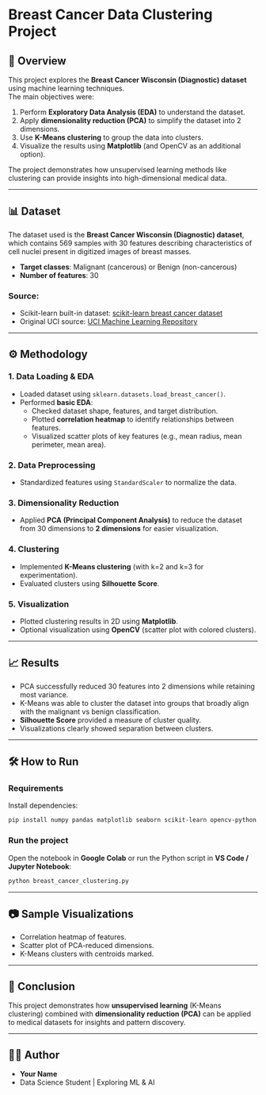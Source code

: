 # Breast Cancer Data Clustering Project

## 📌 Overview
This project explores the **Breast Cancer Wisconsin (Diagnostic) dataset** using machine learning techniques.  
The main objectives were:  
1. Perform **Exploratory Data Analysis (EDA)** to understand the dataset.  
2. Apply **dimensionality reduction (PCA)** to simplify the dataset into 2 dimensions.  
3. Use **K-Means clustering** to group the data into clusters.  
4. Visualize the results using **Matplotlib** (and OpenCV as an additional option).  

The project demonstrates how unsupervised learning methods like clustering can provide insights into high-dimensional medical data.

---

## 📊 Dataset
The dataset used is the **Breast Cancer Wisconsin (Diagnostic) dataset**, which contains 569 samples with 30 features describing characteristics of cell nuclei present in digitized images of breast masses.  

- **Target classes**: Malignant (cancerous) or Benign (non-cancerous)  
- **Number of features**: 30  

### Source:
- Scikit-learn built-in dataset: [scikit-learn breast cancer dataset](https://scikit-learn.org/stable/modules/generated/sklearn.datasets.load_breast_cancer.html)  
- Original UCI source: [UCI Machine Learning Repository](https://archive.ics.uci.edu/ml/datasets/breast+cancer+wisconsin+(diagnostic))  

---

## ⚙️ Methodology
### 1. Data Loading & EDA
- Loaded dataset using `sklearn.datasets.load_breast_cancer()`.  
- Performed **basic EDA**:  
  - Checked dataset shape, features, and target distribution.  
  - Plotted **correlation heatmap** to identify relationships between features.  
  - Visualized scatter plots of key features (e.g., mean radius, mean perimeter, mean area).  

### 2. Data Preprocessing
- Standardized features using `StandardScaler` to normalize the data.  

### 3. Dimensionality Reduction
- Applied **PCA (Principal Component Analysis)** to reduce the dataset from 30 dimensions to **2 dimensions** for easier visualization.  

### 4. Clustering
- Implemented **K-Means clustering** (with k=2 and k=3 for experimentation).  
- Evaluated clusters using **Silhouette Score**.  

### 5. Visualization
- Plotted clustering results in 2D using **Matplotlib**.  
- Optional visualization using **OpenCV** (scatter plot with colored clusters).  

---

## 📈 Results
- PCA successfully reduced 30 features into 2 dimensions while retaining most variance.  
- K-Means was able to cluster the dataset into groups that broadly align with the malignant vs benign classification.  
- **Silhouette Score** provided a measure of cluster quality.  
- Visualizations clearly showed separation between clusters.  

---

## 🛠️ How to Run
### Requirements
Install dependencies:
```bash
pip install numpy pandas matplotlib seaborn scikit-learn opencv-python
```

### Run the project
Open the notebook in **Google Colab** or run the Python script in **VS Code / Jupyter Notebook**:
```bash
python breast_cancer_clustering.py
```

---

## 📷 Sample Visualizations
- Correlation heatmap of features.  
- Scatter plot of PCA-reduced dimensions.  
- K-Means clusters with centroids marked.  

---

## 📌 Conclusion
This project demonstrates how **unsupervised learning** (K-Means clustering) combined with **dimensionality reduction (PCA)** can be applied to medical datasets for insights and pattern discovery.  

---

## 👩‍💻 Author
- **Your Name**  
- Data Science Student | Exploring ML & AI  
